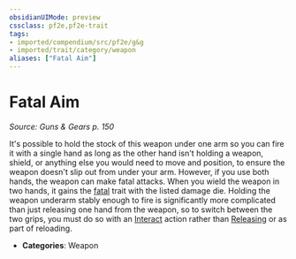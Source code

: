 ```yaml
---
obsidianUIMode: preview
cssclass: pf2e,pf2e-trait
tags:
- imported/compendium/src/pf2e/g&g
- imported/trait/category/weapon
aliases: ["Fatal Aim"]
---
```

# Fatal Aim  
*Source: Guns & Gears p. 150*  

It's possible to hold the stock of this weapon under one arm so you can fire it with a single hand as long as the other hand isn't holding a weapon, shield, or anything else you would need to move and position, to ensure the weapon doesn't slip out from under your arm. However, if you use both hands, the weapon can make fatal attacks. When you wield the weapon in two hands, it gains the [fatal](fatal.md) trait with the listed damage die. Holding the weapon underarm stably enough to fire is significantly more complicated than just releasing one hand from the weapon, so to switch between the two grips, you must do so with an [Interact](interact.md) action rather than [Releasing](release.md) or as part of reloading.

- **Categories**: Weapon